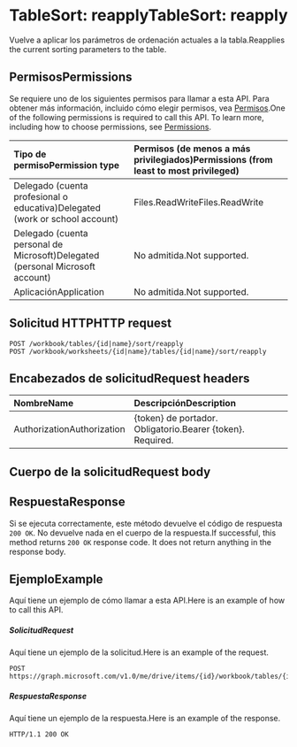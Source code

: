 # <a name="tablesort-reapply"></a><span data-ttu-id="00c4b-101">TableSort: reapply</span><span class="sxs-lookup"><span data-stu-id="00c4b-101">TableSort: reapply</span></span>

<span data-ttu-id="00c4b-102">Vuelve a aplicar los parámetros de ordenación actuales a la tabla.</span><span class="sxs-lookup"><span data-stu-id="00c4b-102">Reapplies the current sorting parameters to the table.</span></span>
## <a name="permissions"></a><span data-ttu-id="00c4b-103">Permisos</span><span class="sxs-lookup"><span data-stu-id="00c4b-103">Permissions</span></span>
<span data-ttu-id="00c4b-p101">Se requiere uno de los siguientes permisos para llamar a esta API. Para obtener más información, incluido cómo elegir permisos, vea [Permisos](../../../concepts/permissions_reference.md).</span><span class="sxs-lookup"><span data-stu-id="00c4b-p101">One of the following permissions is required to call this API. To learn more, including how to choose permissions, see [Permissions](../../../concepts/permissions_reference.md).</span></span>

|<span data-ttu-id="00c4b-106">Tipo de permiso</span><span class="sxs-lookup"><span data-stu-id="00c4b-106">Permission type</span></span>      | <span data-ttu-id="00c4b-107">Permisos (de menos a más privilegiados)</span><span class="sxs-lookup"><span data-stu-id="00c4b-107">Permissions (from least to most privileged)</span></span>              |
|:--------------------|:---------------------------------------------------------|
|<span data-ttu-id="00c4b-108">Delegado (cuenta profesional o educativa)</span><span class="sxs-lookup"><span data-stu-id="00c4b-108">Delegated (work or school account)</span></span> | <span data-ttu-id="00c4b-109">Files.ReadWrite</span><span class="sxs-lookup"><span data-stu-id="00c4b-109">Files.ReadWrite</span></span>    |
|<span data-ttu-id="00c4b-110">Delegado (cuenta personal de Microsoft)</span><span class="sxs-lookup"><span data-stu-id="00c4b-110">Delegated (personal Microsoft account)</span></span> | <span data-ttu-id="00c4b-111">No admitida.</span><span class="sxs-lookup"><span data-stu-id="00c4b-111">Not supported.</span></span>    |
|<span data-ttu-id="00c4b-112">Aplicación</span><span class="sxs-lookup"><span data-stu-id="00c4b-112">Application</span></span> | <span data-ttu-id="00c4b-113">No admitida.</span><span class="sxs-lookup"><span data-stu-id="00c4b-113">Not supported.</span></span> |

## <a name="http-request"></a><span data-ttu-id="00c4b-114">Solicitud HTTP</span><span class="sxs-lookup"><span data-stu-id="00c4b-114">HTTP request</span></span>
<!-- { "blockType": "ignored" } -->
```http
POST /workbook/tables/{id|name}/sort/reapply
POST /workbook/worksheets/{id|name}/tables/{id|name}/sort/reapply

```
## <a name="request-headers"></a><span data-ttu-id="00c4b-115">Encabezados de solicitud</span><span class="sxs-lookup"><span data-stu-id="00c4b-115">Request headers</span></span>
| <span data-ttu-id="00c4b-116">Nombre</span><span class="sxs-lookup"><span data-stu-id="00c4b-116">Name</span></span>       | <span data-ttu-id="00c4b-117">Descripción</span><span class="sxs-lookup"><span data-stu-id="00c4b-117">Description</span></span>|
|:---------------|:----------|
| <span data-ttu-id="00c4b-118">Authorization</span><span class="sxs-lookup"><span data-stu-id="00c4b-118">Authorization</span></span>  | <span data-ttu-id="00c4b-p102">{token} de portador. Obligatorio.</span><span class="sxs-lookup"><span data-stu-id="00c4b-p102">Bearer {token}. Required.</span></span> |

## <a name="request-body"></a><span data-ttu-id="00c4b-121">Cuerpo de la solicitud</span><span class="sxs-lookup"><span data-stu-id="00c4b-121">Request body</span></span>

## <a name="response"></a><span data-ttu-id="00c4b-122">Respuesta</span><span class="sxs-lookup"><span data-stu-id="00c4b-122">Response</span></span>

<span data-ttu-id="00c4b-p103">Si se ejecuta correctamente, este método devuelve el código de respuesta `200 OK`. No devuelve nada en el cuerpo de la respuesta.</span><span class="sxs-lookup"><span data-stu-id="00c4b-p103">If successful, this method returns `200 OK` response code. It does not return anything in the response body.</span></span>

## <a name="example"></a><span data-ttu-id="00c4b-125">Ejemplo</span><span class="sxs-lookup"><span data-stu-id="00c4b-125">Example</span></span>
<span data-ttu-id="00c4b-126">Aquí tiene un ejemplo de cómo llamar a esta API.</span><span class="sxs-lookup"><span data-stu-id="00c4b-126">Here is an example of how to call this API.</span></span>
##### <a name="request"></a><span data-ttu-id="00c4b-127">Solicitud</span><span class="sxs-lookup"><span data-stu-id="00c4b-127">Request</span></span>
<span data-ttu-id="00c4b-128">Aquí tiene un ejemplo de la solicitud.</span><span class="sxs-lookup"><span data-stu-id="00c4b-128">Here is an example of the request.</span></span>
<!-- {
  "blockType": "request",
  "name": "tablesort_reapply"
}-->
```http
POST https://graph.microsoft.com/v1.0/me/drive/items/{id}/workbook/tables/{id|name}/sort/reapply
```

##### <a name="response"></a><span data-ttu-id="00c4b-129">Respuesta</span><span class="sxs-lookup"><span data-stu-id="00c4b-129">Response</span></span>
<span data-ttu-id="00c4b-130">Aquí tiene un ejemplo de la respuesta.</span><span class="sxs-lookup"><span data-stu-id="00c4b-130">Here is an example of the response.</span></span> 
<!-- {
  "blockType": "response",
  "truncated": true,
  "@odata.type": "microsoft.graph.none"
} -->
```http
HTTP/1.1 200 OK
```

<!-- uuid: 8fcb5dbc-d5aa-4681-8e31-b001d5168d79
2015-10-25 14:57:30 UTC -->
<!-- {
  "type": "#page.annotation",
  "description": "TableSort: reapply",
  "keywords": "",
  "section": "documentation",
  "tocPath": ""
}-->